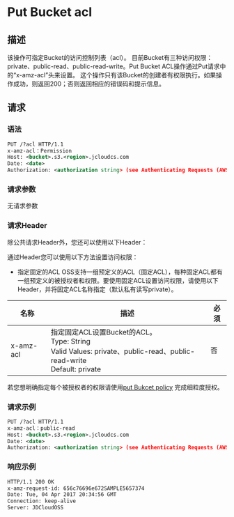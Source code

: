 # Put Bucket acl

## 描述
该操作可指定Bucket的访问控制列表（acl）。
目前Bucket有三种访问权限：private、public-read、public-read-write。Put Bucket ACL操作通过Put请求中的“x-amz-acl”头来设置。
这个操作只有该Bucket的创建者有权限执行。如果操作成功，则返回200；否则返回相应的错误码和提示信息。

## 请求
### 语法
```xml
PUT /?acl HTTP/1.1
x-amz-acl：Permission
Host: <bucket>.s3.<region>.jcloudcs.com 
Date: <date>
Authorization: <authorization string> (see Authenticating Requests (AWS Signature Version4))

```
### 请求参数
无请求参数
### 请求Header
除公共请求Header外，您还可以使用以下Header：

通过Header您可以使用以下方法设置访问权限：
* 指定固定的ACL
OSS支持一组预定义的ACL（固定ACL），每种固定ACL都有一组预定义的被授权者和权限。要使用固定ACL设置访问权限，请使用以下Header，并将固定ACL名称指定（默认私有读写private）。

名称|描述|必须
---|---|---
x-amz-acl|指定固定ACL设置Bucket的ACL。<br>Type: String<br>Valid Values: private、public-read、public-read-write<br>Default: private|否

若您想明确指定每个被授权者的权限请使用[put Bukcet policy](https://docs.jdcloud.com/cn/object-storage-service/delete-bucket-policy-2) 
完成细粒度授权。


### 请求示例
```xml
PUT /?acl HTTP/1.1
x-amz-acl：public-read
Host: <bucket>.s3.<region>.jcloudcs.com 
Date: <date>
Authorization: <authorization string> (see Authenticating Requests (AWS Signature Version4))

```
### 响应示例

```xml
HTTP/1.1 200 OK
x-amz-request-id: 656c76696e672SAMPLE5657374  
Date: Tue, 04 Apr 2017 20:34:56 GMT  
Connection: keep-alive  
Server: JDCloudOSS

```




